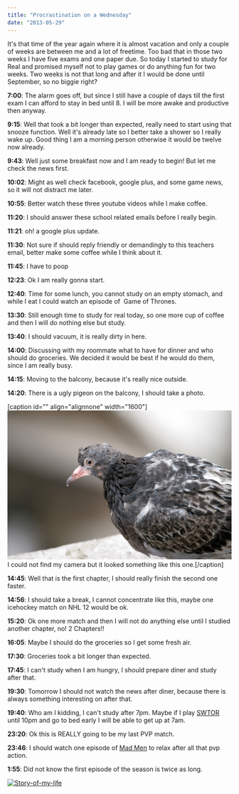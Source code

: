 ```yaml
---
title: "Procrastination on a Wednesday"
date: "2013-05-29"
---
```


It's that time of the year again where it is almost vacation and only a couple of weeks are between me and a lot of freetime. Too bad that in those two weeks I have five exams and one paper due. So today I started to study for Real and promised myself not to play games or do anything fun for two weeks. Two weeks is not that long and after it I would be done until September, so no biggie right?

**7:00**: The alarm goes off, but since I still have a couple of days till the first exam I can afford to stay in bed until 8. I will be more awake and productive then anyway.

**9:15**: Well that took a bit longer than expected, really need to start using that snooze function. Well it's already late so I better take a shower so I really wake up. Good thing I am a morning person otherwise it would be twelve now already.

**9:43**: Well just some breakfast now and I am ready to begin! But let me check the news first.

**10:02**: Might as well check facebook, google plus, and some game news, so it will not distract me later.

**10:55**: Better watch these three youtube videos while I make coffee.

**11:20**: I should answer these school related emails before I really begin.

**11:21**: oh! a google plus update.

**11:30**: Not sure if should reply friendly or demandingly to this teachers email, better make some coffee while I think about it.

**11:45**: I have to poop

**12:23**: Ok I am really gonna start.

**12:40**: Time for some lunch, you cannot study on an empty stomach, and while I eat I could watch an episode of  Game of Thrones.

**13:30**: Still enough time to study for real today, so one more cup of coffee and then I will do nothing else but study.

**13:40**: I should vacuum, it is really dirty in here.

**14:00**: Discussing with my roommate what to have for dinner and who should do groceries. We decided it would be best if he would do them, since I am really busy.

**14:15**: Moving to the balcony, because it's really nice outside.

**14:20**: There is a ugly pigeon on the balcony, I should take a photo.

\[caption id="" align="alignnone" width="1600"\]![](images/2464143432_a983743a65_o.jpg) I could not find my camera but it looked something like this one.\[/caption\]

**14:45**: Well that is the first chapter, I should really finish the second one faster.

**14:56**: I should take a break, I cannot concentrate like this, maybe one icehockey match on NHL 12 would be ok.

**15:20**: Ok one more match and then I will not do anything else until I studied another chapter, no! 2 Chapters!!

**16:05**: Maybe I should do the groceries so I get some fresh air.

**17:30**: Groceries took a bit longer than expected.

**17:45**: I can't study when I am hungry, I should prepare diner and study after that.

**19:30**: Tomorrow I should not watch the news after diner, because there is always something interesting on after that.

**19:40**: Who am I kidding, I can't study after 7pm. Maybe if I play [SWTOR](http://www.swtor.com/) until 10pm and go to bed early I will be able to get up at 7am.

**23:20**: Ok this is REALLY going to be my last PVP match.

**23:46**: I should watch one episode of [Mad Men](http://www.youtube.com/watch?v=WcRr-Fb5xQo) to relax after all that pvp action.

**1:55**: Did not know the first episode of the season is twice as long.

[![Story-of-my-life](images/Story-of-my-life.jpg)](http://www.legenddiaries.com/wp-content/uploads/2013/05/Story-of-my-life.jpg)
